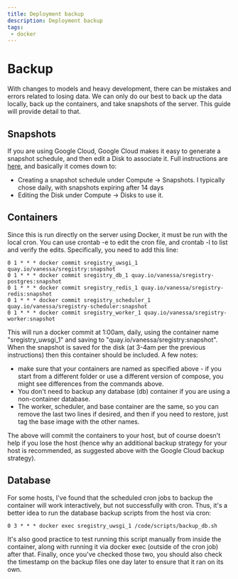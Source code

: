 ```yaml
---
title: Deployment backup
description: Deployment backup
tags: 
 - docker
---
```


# Backup

With changes to models and heavy development, there can be mistakes and errors
related to losing data. We can only do our best to back up the data locally,
back up the containers, and take snapshots of the server. This guide will provide 
detail to that.

## Snapshots

If you are using Google Cloud, Google Cloud makes it easy to generate a snapshot schedule,
and then edit a Disk to associate it. Full instructions are [here](https://cloud.google.com/compute/docs/disks/scheduled-snapshots), and basically it comes down to:

 - Creating a snapshot schedule under Compute -> Snapshots. I typically chose daily, with snapshots expiring after 14 days
 - Editing the Disk under Compute -> Disks to use it.


## Containers

Since this is run directly on the server using Docker, it must be run with
the local cron. You can use crontab -e to edit the cron file, and crontab -l
to list and verify the edits. Specifically, you need to add this line:

```cron
0 1 * * * docker commit sregistry_uwsgi_1 quay.io/vanessa/sregistry:snapshot
0 1 * * * docker commit sregistry_db_1 quay.io/vanessa/sregistry-postgres:snapshot
0 1 * * * docker commit sregistry_redis_1 quay.io/vanessa/sregistry-redis:snapshot
0 1 * * * docker commit sregistry_scheduler_1 quay.io/vanessa/sregistry-scheduler:snapshot
0 1 * * * docker commit sregistry_worker_1 quay.io/vanessa/sregistry-worker:snapshot
```

This will run a docker commit at 1:00am, daily, using the container name
"sregistry_uwsgi_1" and saving to "quay.io/vanessa/sregistry:snapshot". When the snapshot
is saved for the disk (at 3-4am per the previous instructions) then
this container should be included. A few notes:

 - make sure that your containers are named as specified above - if you start from a different folder or use a different version of compose, you might see differences from the commands above.
 - You don't need to backup any database (db) container if you are using a non-container database.
 - The worker, scheduler, and base container are the same, so you can remove the last two lines if desired, and then if you need to restore, just tag the base image with the other names.

The above will commit the containers to your host, but of course doesn't help if you lose the host (hence why an additional
backup strategy for your host is recommended, as suggested above with the Google Cloud backup strategy).

## Database

For some hosts, I've found that the scheduled cron jobs to backup the container will work interactively, but not
successfully with cron. Thus, it's a better idea to run the database backup scripts from the host
via cron:

```
0 3 * * * docker exec sregistry_uwsgi_1 /code/scripts/backup_db.sh
```

It's also good practice to test running this script manually from inside the container,
along with running it via docker exec (outside of the cron job) after that. Finally,
once you've checked those two, you should also check the timestamp on the backup files
one day later to ensure that it ran on its own.

